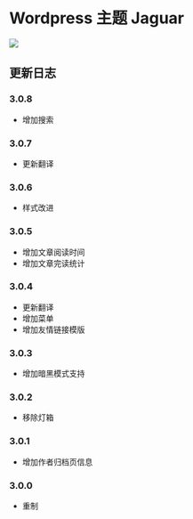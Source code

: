 # Wordpress 主题 Jaguar

![](https://static.fatesinger.com/2025/06/4w7o99g1s7u5tjic.png)

## 更新日志

### 3.0.8

- 增加搜索

### 3.0.7

- 更新翻译

### 3.0.6

- 样式改进

### 3.0.5

- 增加文章阅读时间
- 增加文章完读统计

### 3.0.4

- 更新翻译
- 增加菜单
- 增加友情链接模版

### 3.0.3

- 增加暗黑模式支持

### 3.0.2

- 移除灯箱

### 3.0.1

- 增加作者归档页信息

### 3.0.0

- 重制
